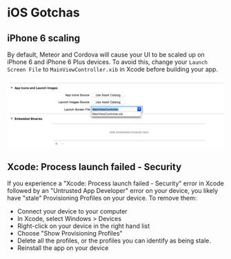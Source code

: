 # iOS Gotchas

## iPhone 6 scaling

By default, Meteor and Cordova will cause your UI to be scaled up on iPhone 6 and iPhone 6 Plus devices. To avoid this, change your `Launch Screen File` to `MainViewController.xib` in Xcode before building your app.

![](/Resources/images/iphone6-scaling.png)

## Xcode: Process launch failed - Security

If you experience a "Xcode: Process launch failed - Security" error in Xcode followed by an "Untrusted App Developer" error on your device, you likely have "stale" Provisioning Profiles on your device. To remove them:

- Connect your device to your computer
- In Xcode, select Windows > Devices
- Right-click on your device in the right hand list
- Choose "Show Provisioning Profiles"
- Delete all the profiles, or the profiles you can identify as being stale.
- Reinstall the app on your device
